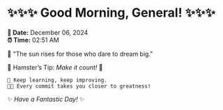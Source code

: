 # ✨✨✨ Good Morning, General! ✨✨✨

**📅 Date:** December 06, 2024  
**⏰ Time:** 02:51 AM  

🌅 "The sun rises for those who dare to dream big."  

🐹 Hamster’s Tip: _Make it count!_ 💪  

```
🚀 Keep learning, keep improving.  
🧑‍💻 Every commit takes you closer to greatness!  
```

✨ *Have a Fantastic Day!* ✨  
